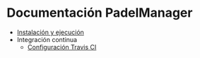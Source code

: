# Documentación PadelManager
* [Instalación y ejecución](https://github.com/ruanete/PadelManager/tree/master/doc/instalacion_ejecucion.md)
* Integración continua
  * [Configuración Travis CI](https://github.com/ruanete/PadelManager/tree/master/doc/travis.md)
